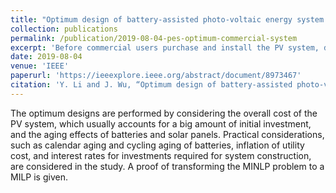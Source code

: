 ```yaml
---
title: "Optimum design of battery-assisted photo-voltaic energy system for a commercial application"
collection: publications
permalink: /publication/2019-08-04-pes-optimum-commercial-system
excerpt: 'Before commercial users purchase and install the PV system, do they have an idea of how much to spend on it? And what is the break even point of the system? This short paper models this optimization problem.'
date: 2019-08-04
venue: 'IEEE'
paperurl: 'https://ieeexplore.ieee.org/abstract/document/8973467'
citation: 'Y. Li and J. Wu, “Optimum design of battery-assisted photo-voltaic energy system for a commercial application,” in 2019 IEEE Power & Energy Society General Meeting (PESGM). IEEE, 2019.'
---
```


The optimum designs are performed by considering the overall cost of the PV system, which usually accounts for a big amount of initial investment, and the aging effects of batteries and solar panels. Practical considerations, such as calendar aging and cycling aging of batteries, inflation of utility cost, and interest rates for investments required for system construction, are considered in the study. A proof of transforming the MINLP problem to a MILP is given.
